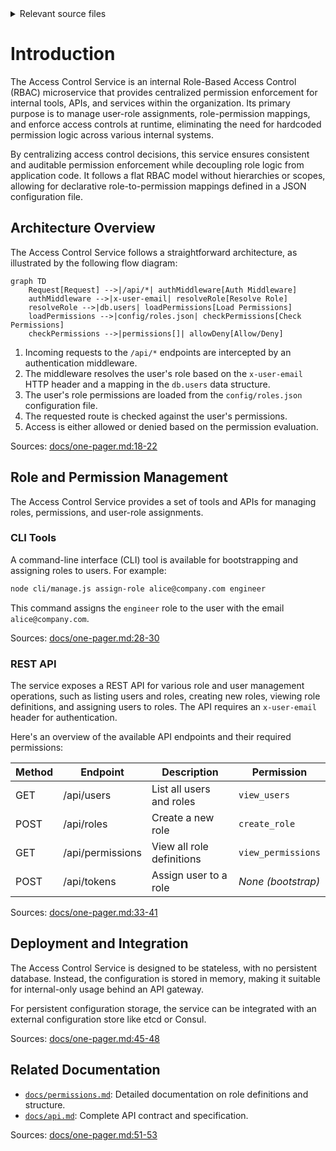 <details>
<summary>Relevant source files</summary>

The following files were used as context for generating this wiki page:

- [README.md](https://github.com/aanickode/access-control-service/blob/main/README.md)
- [docs/one-pager.md](https://github.com/aanickode/access-control-service/blob/main/docs/one-pager.md)
</details>

# Introduction

The Access Control Service is an internal Role-Based Access Control (RBAC) microservice that provides centralized permission enforcement for internal tools, APIs, and services within the organization. Its primary purpose is to manage user-role assignments, role-permission mappings, and enforce access controls at runtime, eliminating the need for hardcoded permission logic across various internal systems.

By centralizing access control decisions, this service ensures consistent and auditable permission enforcement while decoupling role logic from application code. It follows a flat RBAC model without hierarchies or scopes, allowing for declarative role-to-permission mappings defined in a JSON configuration file.

## Architecture Overview

The Access Control Service follows a straightforward architecture, as illustrated by the following flow diagram:

```mermaid
graph TD
    Request[Request] -->|/api/*| authMiddleware[Auth Middleware]
    authMiddleware -->|x-user-email| resolveRole[Resolve Role]
    resolveRole -->|db.users| loadPermissions[Load Permissions]
    loadPermissions -->|config/roles.json| checkPermissions[Check Permissions]
    checkPermissions -->|permissions[]| allowDeny[Allow/Deny]
```

1. Incoming requests to the `/api/*` endpoints are intercepted by an authentication middleware.
2. The middleware resolves the user's role based on the `x-user-email` HTTP header and a mapping in the `db.users` data structure.
3. The user's role permissions are loaded from the `config/roles.json` configuration file.
4. The requested route is checked against the user's permissions.
5. Access is either allowed or denied based on the permission evaluation.

Sources: [docs/one-pager.md:18-22]()

## Role and Permission Management

The Access Control Service provides a set of tools and APIs for managing roles, permissions, and user-role assignments.

### CLI Tools

A command-line interface (CLI) tool is available for bootstrapping and assigning roles to users. For example:

```bash
node cli/manage.js assign-role alice@company.com engineer
```

This command assigns the `engineer` role to the user with the email `alice@company.com`.

Sources: [docs/one-pager.md:28-30]()

### REST API

The service exposes a REST API for various role and user management operations, such as listing users and roles, creating new roles, viewing role definitions, and assigning users to roles. The API requires an `x-user-email` header for authentication.

Here's an overview of the available API endpoints and their required permissions:

| Method | Endpoint         | Description                   | Permission         |
|--------|------------------|-------------------------------|--------------------|
| GET    | /api/users       | List all users and roles      | `view_users`       |
| POST   | /api/roles       | Create a new role             | `create_role`      |
| GET    | /api/permissions | View all role definitions     | `view_permissions` |
| POST   | /api/tokens      | Assign user to a role         | *None (bootstrap)* |

Sources: [docs/one-pager.md:33-41]()

## Deployment and Integration

The Access Control Service is designed to be stateless, with no persistent database. Instead, the configuration is stored in memory, making it suitable for internal-only usage behind an API gateway.

For persistent configuration storage, the service can be integrated with an external configuration store like etcd or Consul.

Sources: [docs/one-pager.md:45-48]()

## Related Documentation

- [`docs/permissions.md`](docs/permissions.md): Detailed documentation on role definitions and structure.
- [`docs/api.md`](docs/api.md): Complete API contract and specification.

Sources: [docs/one-pager.md:51-53]()